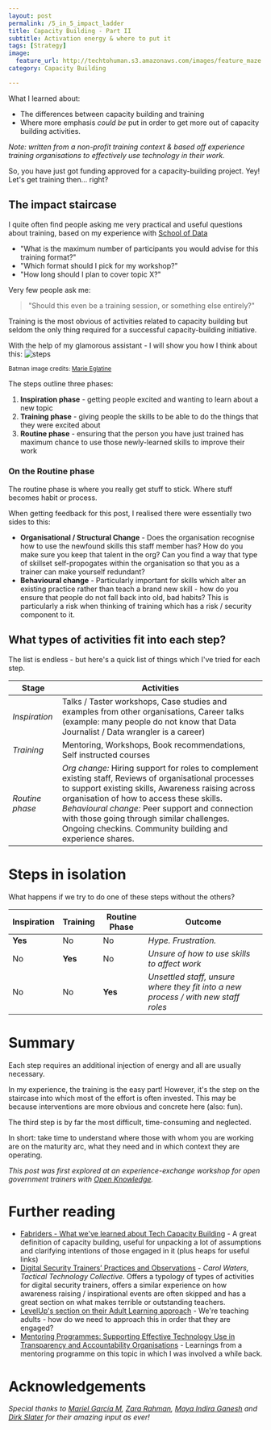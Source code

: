 ```yaml
---
layout: post
permalink: /5_in_5_impact_ladder
title: Capacity Building - Part II 
subtitle: Activation energy & where to put it
tags: [Strategy]
image: 
  feature_url: http://techtohuman.s3.amazonaws.com/images/feature_maze.jpg
category: Capacity Building

---
```


<div class="well">

What I learned about: 
<ul>
<li>The differences between capacity building and training </li>
<li>Where more emphasis <em>could be </em> put in order to get more out of capacity building activities. </li> 
</ul>

<em>Note: written from a non-profit training context & based off experience training organisations to effectively use technology in their work. </em>
</div> 


So, you have just got funding approved for a capacity-building project. Yey! Let's get training then... right?

## The impact staircase

I quite often find people asking me very practical and useful questions about training, based on my experience with [School of Data](http://schoolofdata.org/)

* "What is the maximum number of participants you would advise for this training format?" 
* "Which format should I pick for my workshop?"
* "How long should I plan to cover topic X?"

Very few people ask me: 

> "Should this even be a training session, or something else entirely?"

Training is the most obvious of activities related to capacity building but seldom the only thing required for a successful capacity-building initiative. 

With the help of my glamorous assistant - I will show you how I think about this: 
![steps](http://techtohuman.s3.amazonaws.com/images/steps.jpg)

<small> Batman image credits: <a href="https://paper.fiftythree.com/17937-Marie-Eglantine/11552590">Marie Eglatine</a> </small>

The steps outline three phases: 

1. **Inspiration phase** - getting people excited and wanting to learn about a new topic
2. **Training phase** - giving people the skills to be able to do the things that they were excited about
3. **Routine phase** - ensuring that the person you have just trained has maximum chance to use those newly-learned skills to improve their work

### On the Routine phase 

The routine phase is where you really get stuff to stick. Where stuff becomes habit or process. 

When getting feedback for this post, I realised there were essentially two sides to this: 

* **Organisational / Structural Change** - Does the organisation recognise how to use the newfound skills this staff member has? How do you make sure you keep that talent in the org? Can you find a way that type of skillset self-propogates within the organisation so that you as a trainer can make yourself redundant? 
* **Behavioural change** - Particularly important for skills which alter an existing practice rather than teach a brand new skill - how do you ensure that people do not fall back into old, bad habits? This is particularly a risk when thinking of training which has a risk / security component to it. 

## What types of activities fit into each step? 

The list is endless - but here's a quick list of things which I've tried for each step. 

| **Stage** | **Activities** | 
|---|---| 
| *Inspiration* | Talks / Taster workshops, Case studies and examples from other organisations, Career talks  (example: many people do not know that Data Journalist / Data wrangler is a career)|
| *Training* | Mentoring, Workshops, Book recommendations, Self instructed courses | 
| *Routine phase* | *Org change:* Hiring support for roles to complement existing staff, Reviews of organisational processes to support existing skills, Awareness raising across organisation of how to access these skills.       *Behavioural change:* Peer support and connection with those going through similar challenges. Ongoing checkins. Community building and experience shares. |

# Steps in isolation

What happens if we try to do one of these steps without the others? 

| Inspiration | Training | Routine Phase | **Outcome** | 
|---|---|---|---|
| **Yes** | No | No | *Hype. Frustration.* |
| No  | **Yes** | No | *Unsure of how to use skills to affect work* | 
| No  | No  | **Yes** | *Unsettled staff, unsure where they fit into a new process / with new staff roles* |


# Summary 

Each step requires an additional injection of energy and all are usually necessary. 

In my experience, the training is the easy part! However, it's the step on the staircase into which most of the effort is often invested. This may be because interventions are more obvious and concrete here (also: fun).  

The third step is by far the most difficult, time-consuming and neglected. 

In short: take time to understand where those with whom you are working are on the maturity arc, what they need and in which context they are operating. 

*This post was first explored at an experience-exchange workshop for open government trainers with [Open Knowledge](https://okfn.org/).*

# Further reading 

* [Fabriders - What we've learned about Tech Capacity Building](http://www.fabriders.net/tech-capacity-building/) - A great definition of capacity building, useful for unpacking a lot of assumptions and clarifying intentions of those engaged in it (plus heaps for useful links)
* [Digital Security Trainers’ Practices and Observations](https://secresearch.tacticaltech.org/media/pages/pdfs/original/TrainersPractices_Observations.pdf?1459436214) - *Carol Waters, Tactical Technology Collective*. Offers a typology of types of activities for digital security trainers, offers a similar experience on how awareness raising / inspirational events are often skipped and has a great section on what makes terrible or outstanding teachers. 
* [LevelUp's section on their Adult Learning approach](https://www.level-up.cc/before-an-event/levelups-approach-to-adult-learning/) - We're teaching adults - how do we need to approach this in order that they are engaged? 
* [Mentoring Programmes: Supporting Effective Technology Use in Transparency and Accountability Organisations](https://web.archive.org/web/20150911223003/http://www.transparency-initiative.org/reports/mentoring-programmes-supporting-effective-technology-use-in-transparency-and-accountability-organisations) - Learnings from a mentoring programme on this topic in which I was involved a while back. 

# Acknowledgements

*Special thanks to [Mariel García M](https://twitter.com/faeriedevilish?lang=en), [Zara Rahman](https://twitter.com/zararah), [Maya Indira Ganesh](https://twitter.com/mayameme) and [Dirk Slater](https://twitter.com/FabRider) for their amazing input as ever!* 


